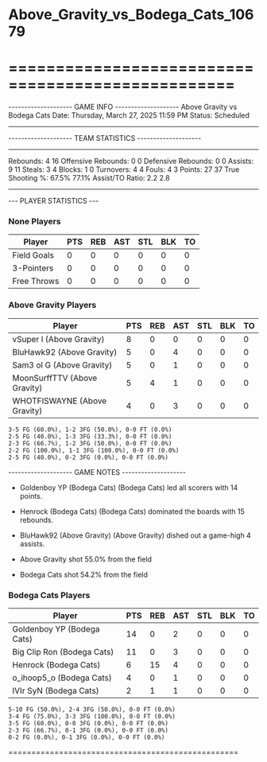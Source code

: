 # Above_Gravity_vs_Bodega_Cats_10679

==================================================
==================================================

-------------------- GAME INFO --------------------
Above Gravity vs Bodega Cats
Date: Thursday, March 27, 2025 11:59 PM
Status: Scheduled

--------------------------------------------------

-------------------- TEAM STATISTICS --------------------

---------------------------------------------------------------------------
Rebounds:                 4                         16
Offensive Rebounds:       0                         0
Defensive Rebounds:       0                         0
Assists:                  9                         11
Steals:                   3                         4
Blocks:                   1                         0
Turnovers:                4                         4
Fouls:                    4                         3
Points:                   27                        37
True Shooting %:          67.5%                     77.1%
Assist/TO Ratio:          2.2                       2.8

--------------------------------------------------

--- PLAYER STATISTICS ---

### None Players

|Player|PTS|REB|AST|STL|BLK|TO|
|---|---|---|---|---|---|---|
|Field Goals|0|0|0|0|0|0|
|3-Pointers|0|0|0|0|0|0|
|Free Throws|0|0|0|0|0|0|

### Above Gravity Players

|Player|PTS|REB|AST|STL|BLK|TO|
|---|---|---|---|---|---|---|
|vSuper l (Above Gravity)|8|0|0|0|0|0|
|BluHawk92 (Above Gravity)|5|0|4|0|0|0|
|Sam3 ol G (Above Gravity)|5|0|1|0|0|0|
|MoonSurffTTV (Above Gravity)|5|4|1|0|0|0|
|WHOTFISWAYNE (Above Gravity)|4|0|3|0|0|0|

```
3-5 FG (60.0%), 1-2 3FG (50.0%), 0-0 FT (0.0%)
2-5 FG (40.0%), 1-3 3FG (33.3%), 0-0 FT (0.0%)
2-3 FG (66.7%), 1-2 3FG (50.0%), 0-0 FT (0.0%)
2-2 FG (100.0%), 1-1 3FG (100.0%), 0-0 FT (0.0%)
2-5 FG (40.0%), 0-2 3FG (0.0%), 0-0 FT (0.0%)
```

-------------------- GAME NOTES --------------------

* Goldenboy YP (Bodega Cats) (Bodega Cats) led all scorers with 14 points.
* Henrock (Bodega Cats) (Bodega Cats) dominated the boards with 15 rebounds.
* BluHawk92 (Above Gravity) (Above Gravity) dished out a game-high 4 assists.

* Above Gravity shot 55.0% from the field

* Bodega Cats shot 54.2% from the field

### Bodega Cats Players

|Player|PTS|REB|AST|STL|BLK|TO|
|---|---|---|---|---|---|---|
|Goldenboy YP (Bodega Cats)|14|0|2|0|0|0|
|Big Clip Ron (Bodega Cats)|11|0|3|0|0|0|
|Henrock (Bodega Cats)|6|15|4|0|0|0|
|o_ihoop5_o (Bodega Cats)|4|0|1|0|0|0|
|IVIr SyN (Bodega Cats)|2|1|1|0|0|0|

```
5-10 FG (50.0%), 2-4 3FG (50.0%), 0-0 FT (0.0%)
3-4 FG (75.0%), 3-3 3FG (100.0%), 0-0 FT (0.0%)
3-5 FG (60.0%), 0-0 3FG (0.0%), 0-0 FT (0.0%)
2-3 FG (66.7%), 0-1 3FG (0.0%), 0-0 FT (0.0%)
0-2 FG (0.0%), 0-1 3FG (0.0%), 0-0 FT (0.0%)
```

==================================================
